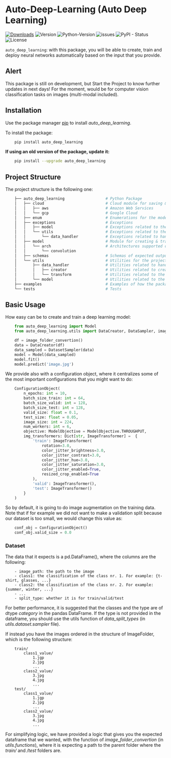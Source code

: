 # Auto-Deep-Learning (Auto Deep Learning)
[![Downloads](https://static.pepy.tech/personalized-badge/auto-deep-learning?period=month&units=none&left_color=grey&right_color=blue&left_text=Downloads)](https://pepy.tech/project/auto_deep_learning) ![Version](https://img.shields.io/badge/version-0.1.1-blue) ![Python-Version](https://img.shields.io/badge/python-3.9-blue) ![issues](https://img.shields.io/github/issues/Nil-Andreu/auto_deep_learning) ![PyPI - Status](https://img.shields.io/pypi/status/auto_deep_learning) ![License](https://img.shields.io/github/license/Nil-Andreu/auto_deep_learning) 

```auto_deep_learning```: with this package, you will be able to create, train and deploy neural networks automatically based on the input that you provide.

## Alert
This package is still on development, but Start the Project to know further updates in next days!
For the moment, would be for computer vision classification tasks on images (multi-modal included).

## Installation
Use the package manager [pip](https://pypi.org/project/pip/) to install *auto_deep_learning*.

To install the package:
```bash
    pip install auto_deep_learning
```

**If using an old version of the package, update it:**
```bash
    pip install --upgrade auto_deep_learning
```


## Project Structure
The project structure is the following one:

```bash
    ├── auto_deep_learning                  # Python Package
    │   ├── cloud                           # Cloud module for saving & service DL models
    │   │   ├── aws                         # Amazon Web Services
    │   │   └── gcp                         # Google Cloud
    │   ├── enum                            # Enumerations for the model
    │   ├── exceptions                      # Exceptions 
    │   │   ├── model                       # Exceptions related to the definition/creation of the model
    │   │   └── utils                       # Exceptions related to the utilities folder
    │   │       └── data_handler            # Exceptions related to handling the data
    │   ├── model                           # Module for creating & training the models 
    │   │   └── arch                        # Architectures supported of the models
    │   │       └── convolution
    │   ├── schemas                         # Schemas of expected outputs
    │   └── utils                           # Utilities for the project
    │       ├── data_handler                # Utilities related to handling the data
    │       │   ├── creator                 # Utilities related to creating the loaders
    │       │   └── transform               # Utilities related to the transformation of the data
    │       └── model                       # Utilities related to the creation of the model
    ├── examples                            # Examples of how the package can be used
    └── tests                               # Tests
```


## Basic Usage
How easy can be to create and train a deep learning model:
```python
    from auto_deep_learning import Model
    from auto_deep_learning.utils import DataCreator, DataSampler, image_folder_convertion

    df = image_folder_convertion()
    data = DataCreator(df)
    data_sampled = DatasetSampler(data)
    model = Model(data_sampled)
    model.fit()
    model.predict('image.jpg')
```

We provide also with a configuration object, where it centralizes some of the most important configurations that you might want to do:
```python
    ConfigurationObject(
        n_epochs: int = 10,
        batch_size_train: int = 64,
        batch_size_valid: int = 128,
        batch_size_test: int = 128,
        valid_size: float = 0.1,
        test_size: float = 0.05,
        image_size: int = 224,
        num_workers: int = 6,
        objective: ModelObjective = ModelObjective.THROUGHPUT,
        img_transformers: Dict[str, ImageTransformer] =  {
            'train': ImageTransformer(
                rotation=3.0,
                color_jitter_brightness=3.0,
                color_jitter_contrast=3.0,
                color_jitter_hue=3.0,
                color_jitter_saturation=3.0,
                color_jitter_enabled=True,
                resized_crop_enabled=True
            ),
            'valid': ImageTransformer(),
            'test': ImageTransformer()
        }
    )
```
So by default, it is going to do image augmentation on the training data.
Note that if for example we did not want to make a validation split because our dataset is too small, we would change this value as:

```python
    conf_obj = ConfigurationObject()
    conf_obj.valid_size = 0.0
```


### Dataset

The data that it expects is a pd.DataFrame(), where the columns are the following:
```
    - image_path: the path to the image
    - class1: the classification of the class nr. 1. For example: {t-shirt, glasses, ...}
    - class2: the classification of the class nr. 2. For example: {summer, winter, ...}
    - ...
    - split_type: whether it is for train/valid/test
```
For better performance, it is suggested that the classes and the type are of dtype *category* in the pandas DataFrame.
If the type is not provided in the dataframe, you should use the utils function of *data_split_types* (in *utils.dataset.sampler* file). 

If instead you have the images ordered in the structure of ImageFolder, which is the following structure:
```
    train/  
        class1_value/
            1.jgp
            2.jpg
            ...
        class2_value/
            3.jpg
            4.jpg
            ...
    test/
        class1_value/
            1.jgp
            2.jpg
            ...
        class2_value/
            3.jpg
            4.jpg
            ...
```
For simplifying logic, we have provided a logic that gives you the expected dataframe that we wanted, with the function of *image_folder_convertion* (in *utils.functions*), where it is expecting a path to the parent folder where the *train/* and */test* folders are.